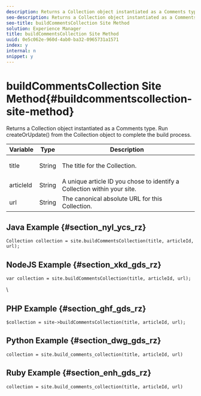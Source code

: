 ```yaml
---
description: Returns a Collection object instantiated as a Comments type. Run createOrUpdate() from the Collection object to complete the build process.
seo-description: Returns a Collection object instantiated as a Comments type. Run createOrUpdate() from the Collection object to complete the build process.
seo-title: buildCommentsCollection Site Method
solution: Experience Manager
title: buildCommentsCollection Site Method
uuid: 0e5c062e-960d-4ab0-ba32-0965731a1571
index: y
internal: n
snippet: y
---
```


# buildCommentsCollection Site Method{#buildcommentscollection-site-method}

Returns a Collection object instantiated as a Comments type. Run createOrUpdate() from the Collection object to complete the build process.

<table id="properties_gq4_jyf_5y" class="simpletable properties" cellpadding="4" cellspacing="0"> 
 <thead class="prophead sthead"> 
  <th class="proptypehd"> Variable </th> 
  <th class="propvaluehd"> Type </th> 
  <th class="propdeschd"> Description </th> 
 </thead> 
 <tr class="property strow"> 
  <td class="proptype stentry"> <span class="varname"> title </span> </td> 
  <td class="propvalue stentry"> String </td> 
  <td class="propdesc stentry"> <p>The title for the Collection.</p> </td> 
 </tr> 
 <tr class="property strow"> 
  <td class="proptype stentry"> <span class="varname"> articleId </span> </td> 
  <td class="propvalue stentry"> String </td> 
  <td class="propdesc stentry"> A unique article ID you chose to identify a Collection within your site. </td> 
 </tr> 
 <tr class="property strow"> 
  <td class="proptype stentry"> <span class="varname"> url </span> </td> 
  <td class="propvalue stentry"> String </td> 
  <td class="propdesc stentry"> The canonical absolute URL for this Collection. </td> 
 </tr> 
</table>

## Java Example {#section_nyl_ycs_rz}

```
Collection collection = site.buildCommentsCollection(title, articleId, url);
```

## NodeJS Example {#section_xkd_gds_rz}

```
var collection = site.buildCommentsCollection(title, articleId, url); 

```

\  

## PHP Example {#section_ghf_gds_rz}

```
$collection = site->buildCommentsCollection(title, articleId, url); 

```

## Python Example {#section_dwg_gds_rz}

```
collection = site.build_comments_collection(title, articleId, url) 

```

## Ruby Example {#section_enh_gds_rz}

```
collection = site.build_comments_collection(title, articleId, url) 

```


